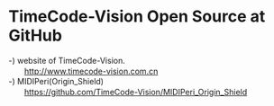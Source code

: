 # TimeCode-Vision Open Source at GitHub   
-) website of TimeCode-Vision.   
　　http://www.timecode-vision.com.cn  
-) MIDIPeri(Origin_Shield)   
　　https://github.com/TimeCode-Vision/MIDIPeri_Origin_Shield
